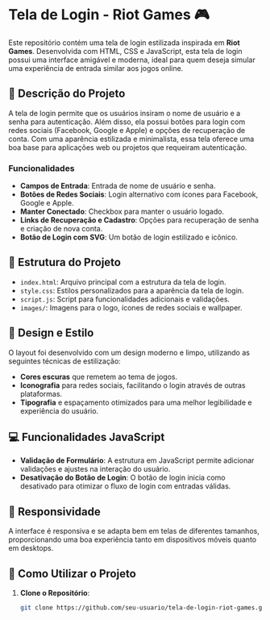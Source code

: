 # Tela de Login - Riot Games 🎮

Este repositório contém uma tela de login estilizada inspirada em **Riot Games**. Desenvolvida com HTML, CSS e JavaScript, esta tela de login possui uma interface amigável e moderna, ideal para quem deseja simular uma experiência de entrada similar aos jogos online.

## 📝 Descrição do Projeto

A tela de login permite que os usuários insiram o nome de usuário e a senha para autenticação. Além disso, ela possui botões para login com redes sociais (Facebook, Google e Apple) e opções de recuperação de conta. Com uma aparência estilizada e minimalista, essa tela oferece uma boa base para aplicações web ou projetos que requeiram autenticação.

### Funcionalidades

- **Campos de Entrada**: Entrada de nome de usuário e senha.
- **Botões de Redes Sociais**: Login alternativo com ícones para Facebook, Google e Apple.
- **Manter Conectado**: Checkbox para manter o usuário logado.
- **Links de Recuperação e Cadastro**: Opções para recuperação de senha e criação de nova conta.
- **Botão de Login com SVG**: Um botão de login estilizado e icônico.

## 📂 Estrutura do Projeto

- `index.html`: Arquivo principal com a estrutura da tela de login.
- `style.css`: Estilos personalizados para a aparência da tela de login.
- `script.js`: Script para funcionalidades adicionais e validações.
- `images/`: Imagens para o logo, ícones de redes sociais e wallpaper.

## 🎨 Design e Estilo

O layout foi desenvolvido com um design moderno e limpo, utilizando as seguintes técnicas de estilização:

- **Cores escuras** que remetem ao tema de jogos.
- **Iconografia** para redes sociais, facilitando o login através de outras plataformas.
- **Tipografia** e espaçamento otimizados para uma melhor legibilidade e experiência do usuário.

## 💻 Funcionalidades JavaScript

- **Validação de Formulário**: A estrutura em JavaScript permite adicionar validações e ajustes na interação do usuário.
- **Desativação do Botão de Login**: O botão de login inicia como desativado para otimizar o fluxo de login com entradas válidas.

## 📱 Responsividade

A interface é responsiva e se adapta bem em telas de diferentes tamanhos, proporcionando uma boa experiência tanto em dispositivos móveis quanto em desktops.

## 🚀 Como Utilizar o Projeto

1. **Clone o Repositório**:
   ```bash
   git clone https://github.com/seu-usuario/tela-de-login-riot-games.git
